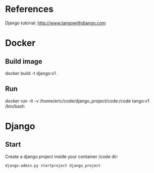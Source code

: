 # References
Django tutorial: http://www.tangowithdjango.com

# Docker
## Build image
docker build -t django:v1 .
## Run
docker run -it -v /home/eric/code/django_project/code:/code tango:v1 /bin/bash

# Django
## Start
Create a django project inside your container /code dir:

```
django-admin.py startproject django_project
```

